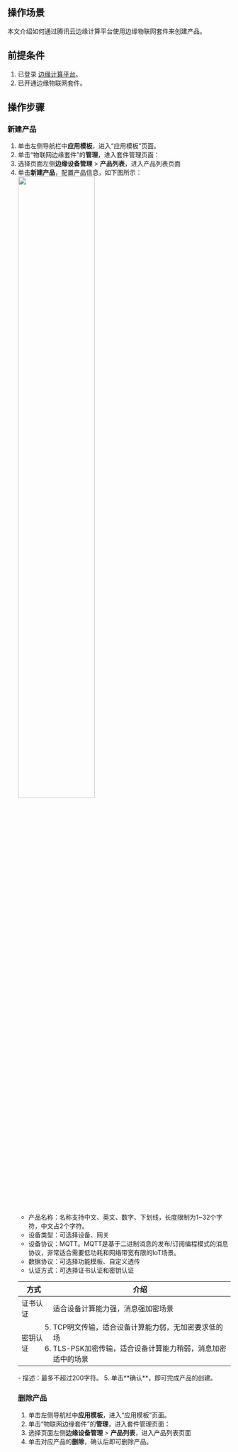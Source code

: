 ## 操作场景
本文介绍如何通过腾讯云边缘计算平台使用边缘物联网套件来创建产品。

## 前提条件
1. 已登录 [边缘计算平台](https://console.cloud.tencent.com/iecp)。
2. 已开通边缘物联网套件。

## 操作步骤
### 新建产品
1. 单击左侧导航栏中**应用模板**，进入“应用模板”页面。
2. 单击“物联网边缘套件”的**管理**，进入套件管理页面：
3. 选择页面左侧**边缘设备管理** > **产品列表**，进入产品列表页面
4. 单击**新建产品**，配置产品信息，如下图所示：
<img src="https://qcloudimg.tencent-cloud.cn/raw/5642ddfe3275e8609c95698db28a56a1.png" width="60%"><br>
	-  产品名称：名称支持中文、英文、数字、下划线，长度限制为1~32个字符，中文占2个字符。
	-  设备类型：可选择设备、网关
	-  设备协议：MQTT。MQTT是基于二进制消息的发布/订阅编程模式的消息协议，非常适合需要低功耗和网络带宽有限的IoT场景。
	-  数据协议：可选择功能模板、自定义透传
	-  认证方式：可选择证书认证和密钥认证
	<table>
<thead>
<tr>
<th>方式</th>
<th>介绍</th>
</tr>
</thead>
<tbody><tr>
<td>证书认证</td>
<td>适合设备计算能力强，消息强加密场景</td>
</tr>
<tr>
<td>密钥认证</td>
<td><li>TCP明文传输，适合设备计算能力弱，无加密要求低的场   </li><li>TLS-PSK加密传输，适合设备计算能力稍弱，消息加密适中的场景</li></td>
</tr>
</tbody></table>
	-  描述：最多不超过200字符。
5. 单击**确认**，即可完成产品的创建。


### 删除产品
1. 单击左侧导航栏中**应用模板**，进入“应用模板”页面。
2. 单击“物联网边缘套件”的**管理**，进入套件管理页面：
3. 选择页面左侧**边缘设备管理** > **产品列表**，进入产品列表页面
4. 单击对应产品的**删除**，确认后即可删除产品。
